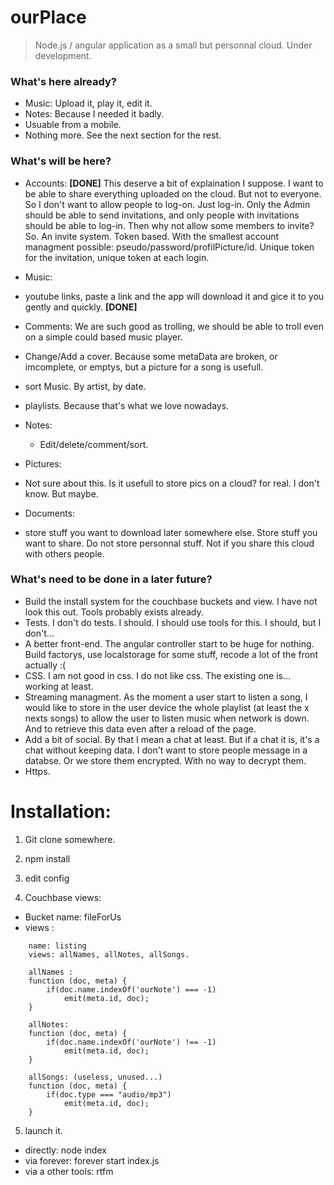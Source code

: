 # ourPlace

> Node.js / angular application as a small but personnal cloud. Under development. 


### What's here already? 

* Music: Upload it, play it, edit it.
* Notes: Because I needed it badly. 
* Usuable from a mobile.
* Nothing more. See the next section for the rest. 

### What's will be here? 


* Accounts: **[DONE]**
This deserve a bit of explaination I suppose. I want to be able to share everything uploaded on the cloud. But not to everyone. So I don't want to allow people to log-on. Just log-in. Only the Admin should be able to send invitations, and only people with invitations should be able to log-in. Then why not allow some members to invite?  
So. An invite system. Token based. With the smallest account managment possible: pseudo/password/profilPicture/id. 
Unique token for the invitation, unique token at each login.

* Music: 
 * youtube links, paste a link and the app will download it and gice it to you gently and quickly. **[DONE]**
 * Comments: We are such good as trolling, we should be able to troll even on a simple could based music player.
 * Change/Add a cover. Because some metaData are broken, or imcomplete, or emptys, but a picture for a song is usefull. 
 * sort Music. By artist, by date. 
 * playlists. Because that's what we love nowadays.
* Notes: 
  * Edit/delete/comment/sort.
* Pictures: 
 * Not sure about this. Is it usefull to store pics on a cloud? for real. I don't know. But maybe.
* Documents: 
 * store stuff you want to download later somewhere else. Store stuff you want to share. Do not store personnal stuff. Not if you share this cloud with others people. 

### What's need to be done in a later future?

* Build the install system for the couchbase buckets and view. I have not look this out. Tools probably exists already. 
* Tests. I don't do tests. I should. I should use tools for this. I should, but I don't...
* A better front-end. The angular controller start to be huge for nothing. Build factorys, use localstorage for some stuff, recode a lot of the front actually :(
* CSS. I am not good in css. I do not like css. The existing one is... working at least.
* Streaming managment. As the moment a user start to listen a song, I would like to store in the user device the whole playlist (at least the x nexts songs) to allow the user to listen music when network is down. And to retrieve this data even after a reload of the page. 
* Add a bit of social. By that I mean a chat at least. But if a chat it is, it's a chat without keeping data. I don't want to store people message in a databse. Or we store them encrypted. With no way to decrypt them. 
* Https.


# Installation: 
1) Git clone somewhere. 

2) npm install 

3) edit config 

4) Couchbase views: 
* Bucket name: fileForUs
* views :
```
	name: listing
	views: allNames, allNotes, allSongs.

	allNames :
	function (doc, meta) {
		if(doc.name.indexOf('ourNote') === -1)
			emit(meta.id, doc);
	}

	allNotes: 
	function (doc, meta) {
    	if(doc.name.indexOf('ourNote') !== -1)
			emit(meta.id, doc);
	}

	allSongs: (useless, unused...)
	function (doc, meta) {
  		if(doc.type === "audio/mp3")
    		emit(meta.id, doc);
	}
```
5) launch it. 
- directly: node index 
- via forever: forever start index.js 
- via a other tools: rtfm
